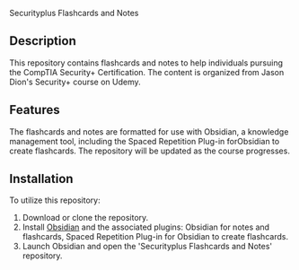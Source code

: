  Securityplus Flashcards and Notes

## Description
This repository contains flashcards and notes to help individuals pursuing the CompTIA Security+ Certification. The content is organized from Jason Dion's Security+ course on Udemy.

## Features
The flashcards and notes are formatted for use with Obsidian, a knowledge management tool, including the Spaced Repetition Plug-in forObsidian to create flashcards. The repository will be updated as the course progresses.

## Installation
To utilize this repository:
1. Download or clone the repository.
2. Install [Obsidian](https://obsidian.md/) and the associated plugins: Obsidian for notes and flashcards, Spaced Repetition Plug-in for Obsidian to create flashcards.
3. Launch Obsidian and open the 'Securityplus Flashcards and Notes' repository.
